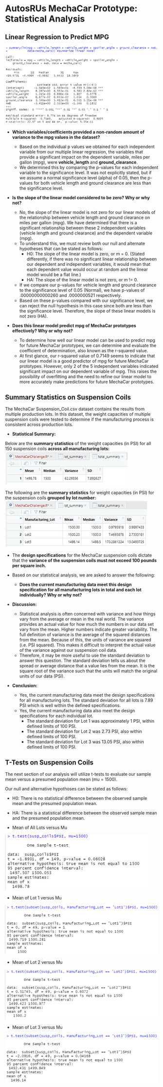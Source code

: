 # AutosRUs MechaCar Prototype: Statistical Analysis

## Linear Regression to Predict MPG

![multi-linear_reg_summary.png](multi-linear_reg_summary.png)

- **Which variables/coefficients provided a non-random amount of variance to the mpg values in the dataset?**
  - Based on the individual p values we obtained for each independent variable from our multiple linear regression, the variables that provide a significant impact on the dependent variable, miles per gallon (mpg), were **vehicle_length** and **ground_clearance**. 
  - We determined this by comparing the p-values for each independent variable to the significance level. It was not explicitly stated, but if we assume a normal significance level (alpha) of 0.05, then the p-values for both vehicle length and ground clearance are less than the significance level. 

- **Is the slope of the linear model considered to be zero? Why or why not?**
  - No, the slope of the linear model is not zero for our linear models of the relationship between vehicle length and ground clearance on miles per gallon (mpg). We have determined that there is a significant relationship between these 2 independent variables (vehicle length and ground clearance) and the dependent variable (mpg).  
  - To understand this, we must review both our null and alternate hypotheses that can be stated as follows: 
    - H0: The slope of the linear model is zero, or m = 0. (Stated differently, if there was no significant linear relationship between our dependent and independent variables, it would mean that each dependent value would occur at random and the linear model would be a flat line.)
    - HA: The slope of the linear model is not zero, or m != 0. 
  - If we compare our p-values for vehicle length and ground clearance to the significance level of 0.05 (Normal), we have p-values of .00000000000260 and .0000000521 respectively. 
  - Based on these p-values compared with our significance level, we can reject the null hypothesis in this case since both are less than the significance level. Therefore, the slope of these linear models is not zero (HA). 
 
- **Does this linear model predict mpg of MechaCar prototypes effectively? Why or why not?**
  - To determine how well our linear model can be used to predict mpg for future MechaCar prototypes, we can determine and evaluate the coefficient of determination, also known as the r-squared value. 
  - At first glance, our r-squared value of 0.7149 seems to indicate that our linear model is a good predictor of mpg for future MechaCar prototypes. However, only 2 of the 5 independent variables indicated significant impact on our dependent variable of mpg. This raises the possibility of overfitting and the need to refine our linear model to more accurately make predictions for future MechaCar prototypes.  

## Summary Statistics on Suspension Coils

The MechaCar Suspension_Coil.csv dataset contains the results from multiple production lots. In this dataset, the weight capacities of multiple suspension coils were tested to determine if the manufacturing process is consistent across production lots. 

- **Statistical Summary:** 

Below are the **summary statistics** of the weight capacities (in PSI) for all 150 suspension coils **across all manufacturing lots:** 
![total_summ_susp_coils_psi.png](total_summ_susp_coils_psi.png)

The following are the **summary statistics** for weight capacities (in PSI) for the suspension coils **grouped by lot number:** 
![lot_summ_susp_coils_psi.png](lot_summ_susp_coils_psi.png)

- The **design specifications** for the MechaCar suspension coils dictate that the **variance of the suspension coils must not exceed 100 pounds per square inch.**
- Based on our statistical analysis, we are asked to answer the following: 
  - **Does the current manufacturing data meet this design specification for all manufacturing lots in total and each lot individually? Why or why not?**

- **Discussion:**  
  - Statistical analysis is often concerned with variance and how things vary from the average or mean in the real world. The variance provides an actual value for how much the numbers in our data set vary from the mean. Higher numbers indicate greater variability. The full definition of variance is the average of the squared distances from the mean. Because of this, the units of variance are squared (i.e. PSI squared). This makes it difficult to interpret the actual value of the variance against our suspension coil data.  
  - Therefore, it may be more useful to use the standard deviation to answer this question. The standard deviation tells us about the spread or average distance that a value lies from the mean. It is the square root of the variance such that the units will match the original units of our data (PSI).  

- **Conclusion:**
  - Yes, the current manufacturing data meet the design specifications for all manufacturing lots. The standard deviation for all lots is 7.89 PSI which is well within the defined specifications. 
  - Yes, the current manufacturing data also meet the design specifications for each individual lot. 
    - The standard deviation for Lot 1 was approximately 1 PSI, within defined limits of 100 PSI.
    - The standard deviation for Lot 2 was 2.73 PSI, also within defined limits of 100 PSI. 
    - The standard deviation for Lot 3 was 13.05 PSI, also within defined limits of 100 PSI.  
  
## T-Tests on Suspension Coils

The next section of our analysis will utilize t-tests to evaluate our sample mean versus a presumed population mean (mu = 1500). 

Our null and alternative hypothoses can be stated as follows: 
- H0: There is no statistical difference between the observed sample mean and the presumed population mean. 
- HA: There is a statistical difference between the observed sample mean and the presumed population mean.

- Mean of All Lots versus Mu

![all_lots_t_test.png](all_lots_t_test.png)

- Mean of Lot 1 versus Mu

![lot_1_t_test.png](lot_1_t_test.png)

- Mean of Lot 2 versus Mu

![lot_2_t_test.png](lot_2_t_test.png)

- Mean of Lot 3 versus Mu

![lot_3_t_test.png](lot_3_t_test.png)




